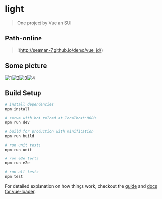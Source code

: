 # light

> One project by Vue an SUI 

## Path-online
> !(http://seaman-7.github.io/demo/vue_jd/)

## Some picture
![1](http://qiniupicbed.qiniudn.com/upload/85b33d0603c3da5bc6cd44dfaa9541dd.png)![2](http://qiniupicbed.qiniudn.com/upload/c8cf8af621faeaa67d53e6635535c933.png)![3](http://qiniupicbed.qiniudn.com/upload/ca6989677b5c9bd42002a1266239ff18.png)![4](http://qiniupicbed.qiniudn.com/upload/95932f1665e0e354a55c2f8cb854477e.png)

## Build Setup

``` bash
# install dependencies
npm install

# serve with hot reload at localhost:8080
npm run dev

# build for production with minification
npm run build

# run unit tests
npm run unit

# run e2e tests
npm run e2e

# run all tests
npm test
```

For detailed explanation on how things work, checkout the [guide](http://vuejs-templates.github.io/webpack/) and [docs for vue-loader](http://vuejs.github.io/vue-loader).
